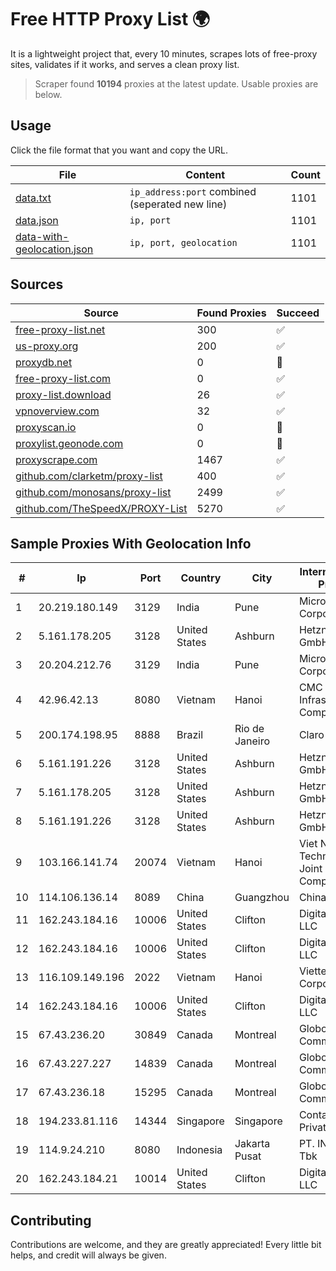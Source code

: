 
# Free HTTP Proxy List 🌍

It is a lightweight project that, every 10 minutes, scrapes lots of free-proxy sites, validates if it works, and serves a clean proxy list.


> Scraper found **10194** proxies at the latest update. Usable proxies are below.

## Usage

Click the file format that you want and copy the URL.


|File|Content|Count|
|----|-------|-----|
|[data.txt](https://raw.githubusercontent.com/themiralay/Proxy-List-World/master/data.txt)|`ip_address:port` combined (seperated new line)|1101|
|[data.json](https://raw.githubusercontent.com/themiralay/Proxy-List-World/master/data.json)|`ip, port`|1101|
|[data-with-geolocation.json](https://raw.githubusercontent.com/themiralay/Proxy-List-World/master/data-with-geolocation.json)|`ip, port, geolocation`|1101|

## Sources

|Source|Found Proxies|Succeed|
|------|-------------|-------|
|[free-proxy-list.net](https://free-proxy-list.net)|300|✅|
|[us-proxy.org](https://www.us-proxy.org)|200|✅|
|[proxydb.net](http://proxydb.net)|0|🚫|
|[free-proxy-list.com](https://free-proxy-list.com/?page=&port=&type%5B%5D=http&type%5B%5D=https&up_time=0&search=Search)|0|✅|
|[proxy-list.download](https://www.proxy-list.download/HTTP)|26|✅|
|[vpnoverview.com](https://vpnoverview.com/privacy/anonymous-browsing/free-proxy-servers)|32|✅|
|[proxyscan.io](https://www.proxyscan.io)|0|🚫|
|[proxylist.geonode.com](https://proxylist.geonode.com/api/proxy-list?limit=300&page=1&sort_by=lastChecked&sort_type=desc&protocols=http,https)|0|🚫|
|[proxyscrape.com](https://api.proxyscrape.com/v2/?request=displayproxies&protocol=http&timeout=10000&country=all&ssl=all&anonymity=all)|1467|✅|
|[github.com/clarketm/proxy-list](https://raw.githubusercontent.com/clarketm/proxy-list/master/proxy-list-raw.txt)|400|✅|
|[github.com/monosans/proxy-list](https://raw.githubusercontent.com/monosans/proxy-list/main/proxies/http.txt)|2499|✅|
|[github.com/TheSpeedX/PROXY-List](https://raw.githubusercontent.com/TheSpeedX/PROXY-List/master/http.txt)|5270|✅|


## Sample Proxies With Geolocation Info

|#|Ip|Port|Country|City|Internet Service Provider|
|-|--|----|-------|----|-------------------------|
|1|20.219.180.149|3129|India|Pune|Microsoft Corporation|
|2|5.161.178.205|3128|United States|Ashburn|Hetzner Online GmbH|
|3|20.204.212.76|3129|India|Pune|Microsoft Corporation|
|4|42.96.42.13|8080|Vietnam|Hanoi|CMC Telecom Infrastructure Company|
|5|200.174.198.95|8888|Brazil|Rio de Janeiro|Claro S.A|
|6|5.161.191.226|3128|United States|Ashburn|Hetzner Online GmbH|
|7|5.161.178.205|3128|United States|Ashburn|Hetzner Online GmbH|
|8|5.161.191.226|3128|United States|Ashburn|Hetzner Online GmbH|
|9|103.166.141.74|20074|Vietnam|Hanoi|Viet NAM Cloud Technology Joint Stock Company|
|10|114.106.136.14|8089|China|Guangzhou|Chinanet|
|11|162.243.184.16|10006|United States|Clifton|DigitalOcean, LLC|
|12|162.243.184.16|10006|United States|Clifton|DigitalOcean, LLC|
|13|116.109.149.196|2022|Vietnam|Hanoi|Viettel Corporation|
|14|162.243.184.16|10006|United States|Clifton|DigitalOcean, LLC|
|15|67.43.236.20|30849|Canada|Montreal|GloboTech Communications|
|16|67.43.227.227|14839|Canada|Montreal|GloboTech Communications|
|17|67.43.236.18|15295|Canada|Montreal|GloboTech Communications|
|18|194.233.81.116|14344|Singapore|Singapore|Contabo Asia Private Limited|
|19|114.9.24.210|8080|Indonesia|Jakarta Pusat|PT. INDOSAT Tbk|
|20|162.243.184.21|10014|United States|Clifton|DigitalOcean, LLC|



## Contributing

Contributions are welcome, and they are greatly appreciated! Every
little bit helps, and credit will always be given.

